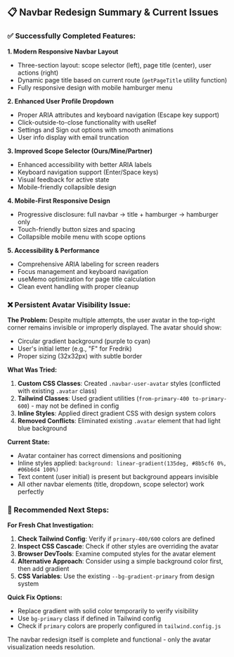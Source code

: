 ## 📋 **Navbar Redesign Summary & Current Issues**

### **✅ Successfully Completed Features:**

**1. Modern Responsive Navbar Layout**
- Three-section layout: scope selector (left), page title (center), user actions (right)
- Dynamic page title based on current route (`getPageTitle` utility function)
- Fully responsive design with mobile hamburger menu

**2. Enhanced User Profile Dropdown**
- Proper ARIA attributes and keyboard navigation (Escape key support)
- Click-outside-to-close functionality with useRef
- Settings and Sign out options with smooth animations
- User info display with email truncation

**3. Improved Scope Selector (Ours/Mine/Partner)**
- Enhanced accessibility with better ARIA labels
- Keyboard navigation support (Enter/Space keys)
- Visual feedback for active state
- Mobile-friendly collapsible design

**4. Mobile-First Responsive Design**
- Progressive disclosure: full navbar → title + hamburger → hamburger only
- Touch-friendly button sizes and spacing
- Collapsible mobile menu with scope options

**5. Accessibility & Performance**
- Comprehensive ARIA labeling for screen readers
- Focus management and keyboard navigation
- useMemo optimization for page title calculation
- Clean event handling with proper cleanup

### **❌ Persistent Avatar Visibility Issue:**

**The Problem:**
Despite multiple attempts, the user avatar in the top-right corner remains invisible or improperly displayed. The avatar should show:
- Circular gradient background (purple to cyan)
- User's initial letter (e.g., "F" for Fredrik)
- Proper sizing (32x32px) with subtle border

**What Was Tried:**
1. **Custom CSS Classes**: Created `.navbar-user-avatar` styles (conflicted with existing `.avatar` class)
2. **Tailwind Classes**: Used gradient utilities (`from-primary-400 to-primary-600`) - may not be defined in config
3. **Inline Styles**: Applied direct gradient CSS with design system colors
4. **Removed Conflicts**: Eliminated existing `.avatar` element that had light blue background

**Current State:**
- Avatar container has correct dimensions and positioning
- Inline styles applied: `background: linear-gradient(135deg, #8b5cf6 0%, #06b6d4 100%)`
- Text content (user initial) is present but background appears invisible
- All other navbar elements (title, dropdown, scope selector) work perfectly

### **🔧 Recommended Next Steps:**

**For Fresh Chat Investigation:**
1. **Check Tailwind Config**: Verify if `primary-400/600` colors are defined
2. **Inspect CSS Cascade**: Check if other styles are overriding the avatar
3. **Browser DevTools**: Examine computed styles for the avatar element
4. **Alternative Approach**: Consider using a simple background color first, then add gradient
5. **CSS Variables**: Use the existing `--bg-gradient-primary` from design system

**Quick Fix Options:**
- Replace gradient with solid color temporarily to verify visibility
- Use `bg-primary` class if defined in Tailwind config
- Check if `primary` colors are properly configured in `tailwind.config.js`

The navbar redesign itself is complete and functional - only the avatar visualization needs resolution.
